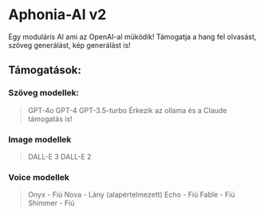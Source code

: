 
# Aphonia-AI v2
Egy moduláris AI ami az OpenAI-al müködik! 
Támogatja a hang fel olvasást, szöveg generálást, kép generálást is!

## Támogatások:
### Szöveg modellek:
> GPT-4o
> GPT-4
> GPT-3.5-turbo
> Érkezik az ollama és a Claude támogatás is!
### Image modellek
> DALL-E 3
> DALL-E 2
### Voice modellek
> Onyx - Fiú
> Nova - Lány (alapértelmezett)
> Echo - Fiú
> Fable - Fiú
> Shimmer - Fiú 
